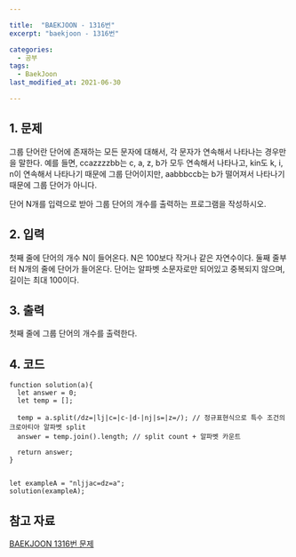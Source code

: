 ```yaml
---

title:  "BAEKJOON - 1316번"
excerpt: "baekjoon - 1316번"

categories:
  - 공부
tags:
  - BaekJoon
last_modified_at: 2021-06-30

---
```


## 1. 문제

그룹 단어란 단어에 존재하는 모든 문자에 대해서, 각 문자가 연속해서 나타나는 경우만을 말한다. 예를 들면, ccazzzzbb는 c, a, z, b가 모두 연속해서 나타나고, kin도 k, i, n이 연속해서 나타나기 때문에 그룹 단어이지만, aabbbccb는 b가 떨어져서 나타나기 때문에 그룹 단어가 아니다.

단어 N개를 입력으로 받아 그룹 단어의 개수를 출력하는 프로그램을 작성하시오.

## 2. 입력

첫째 줄에 단어의 개수 N이 들어온다. N은 100보다 작거나 같은 자연수이다. 둘째 줄부터 N개의 줄에 단어가 들어온다. 단어는 알파벳 소문자로만 되어있고 중복되지 않으며, 길이는 최대 100이다.

## 3. 출력

첫째 줄에 그룹 단어의 개수를 출력한다.

## 4. 코드

```
function solution(a){
  let answer = 0;
  let temp = [];

  temp = a.split(/dz=|lj|c=|c-|d-|nj|s=|z=/); // 정규표현식으로 특수 조건의 크로아티아 알파벳 split
  answer = temp.join().length; // split count + 알파벳 카운트
  
  return answer;
}


let exampleA = "nljjac=dz=a";
solution(exampleA);
```

## 참고 자료

[BAEKJOON 1316번 문제][1]

[1]: https://www.acmicpc.net/problem/1316